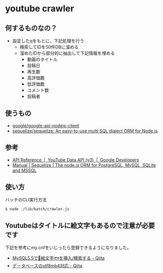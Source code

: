 # youtube crawler

## 何するものなの？

* 設定したqをもとに、下記処理を行う
  * 検索してIDを50件DBに溜める
  * 溜めたIDから部分的に抽出して下記情報を埋める
     * 動画のタイトル
     * 投稿日
     * 再生数
     * 高評価数
     * 低評価数
     * コメント数
     * 投稿者

## 使うもの

* [google/google-api-nodejs-client](https://github.com/google/google-api-nodejs-client)
* [sequelize/sequelize: An easy-to-use multi SQL dialect ORM for Node.js](https://github.com/sequelize/sequelize)

## 参考

* [API Reference  |  YouTube Data API (v3)  |  Google Developers](https://developers.google.com/youtube/v3/docs/?hl=ja)
* [Manual | Sequelize | The node.js ORM for PostgreSQL, MySQL, SQLite and MSSQL](http://docs.sequelizejs.com/)

## 使い方

バッチのCLI実行方法

```
$ node ./lib/batch/crawler.js
```

## Youtubeはタイトルに絵文字もあるので注意が必要です

下記を参考にmy.cnfをいじったら登録できるようになりました。

* [MySQL5.5で🍣絵文字🐟を挿入/検索する - Qiita](https://qiita.com/suzuki_sh/items/f02fc88a8514fd23a47e)
* [データベースのutf8mb4対応 - Qiita](https://qiita.com/Iwark/items/9499fcc4e3a3e50afe08)

